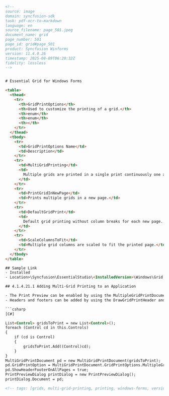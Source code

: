 ```html
<!-- 
source: image
domain: syncfusion-sdk
task: pdf-ocr-to-markdown
language: en
source_filename: page_501.jpeg
document_name: grid
page_number: 501
page_id: grid#page_501
product: Syncfusion Winforms
version: 11.4.0.26
timestamp: 2025-08-09T06:20:32Z
fidelity: lossless
-->


# Essential Grid for Windows Forms

<table>
  <thead>
    <tr>
      <th>GridPrintOptions</th>
      <th>Used to customize the printing of a grid.</th>
      <th>enum</th>
      <th>enum</th>
      <th></th>
    </tr>
  </thead>
  <tbody>
    <tr>
      <td>GridPrintOptions Name</td>
      <td>Description</td>
    </tr>
    <tr>
      <td>MultiGridPrinting</td>
      <td>
        Multiple grids are printed in a single print continuously one after another.
      </td>
    </tr>
    <tr>
      <td>PrintGridInNewPage</td>
      <td>Prints multiple grids in a new page.</td>
    </tr>
    <tr>
      <td>DefaultGridPrint</td>
      <td>
        Default grid printing without column breaks for each new page.
      </td>
    </tr>
    <tr>
      <td>ScaleColumnsToFit</td>
      <td>Multiple grid columns are scaled to fit the printed page.</td>
    </tr>
  </tbody>
</table>

## Sample Link
- Installed
- Location>\Syncfusion\EssentialStudio\<InstalledVersion>\Windows\Grid.Windows\Samples\2.0\Printing\Multi - GridPrinting

## 4.1.4.21.1 Adding Multi-Grid Printing to an Application

- The Print Preview can be enabled by using the MultipleGridPrintDocument class or by clicking the Print Preview button under the Grid Printing Options in the UI.
- Headers and footers can be added by using the DrawGridPrintHeader and DrawGridPrintFooter events or by selecting the Show Header and Footer check box under the Grid Printing Options in the UI.

```csharp
[C#]

List<Control> gridsToPrint = new List<Control>();
foreach (Control cd in this.Controls)
{
    if (cd is Control)
    {
        gridsToPrint.Add((Control)cd);
    }
}
MultiGridPrintDocument pd = new MultiGridPrintDocument(gridsToPrint);
pd.GridPrintOption = MultiGridPrintDocument.GridPrintOptions.MultipleGridPrint;
pd.ShowHeaderFooterOnAllPages = true;
PrintPreviewDialog printDialog = new PrintPreviewDialog();
printDialog.Document = pd;
```
```html
<!-- tags: [grids, multi-grid-printing, printing, windows-forms, version:] keywords: [Syncfusion, Grid, Windows Forms, printing, multi-grid printing, print preview, headers, footers] -->
```